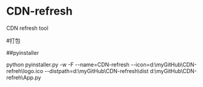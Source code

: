 CDN-refresh
===========

CDN refresh tool


#打包

##pyinstaller

 python pyinstaller.py -w -F --name=CDN-refresh --icon=d:\\myGitHub\\CDN-refreh\\logo.ico --distpath=d:\\myGitHub\\CDN-refresh\\dist d:\\myGitHub\\CDN-refreh\\App.py
